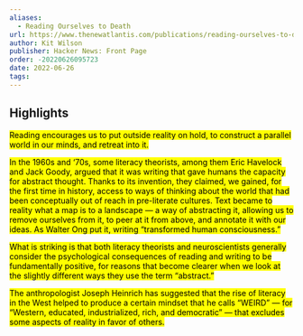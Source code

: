 ```yaml
---
aliases:
  - Reading Ourselves to Death
url: https://www.thenewatlantis.com/publications/reading-ourselves-to-death
author: Kit Wilson
publisher: Hacker News: Front Page
order: -20220626095723
date: 2022-06-26
tags:
---
```


## Highlights
<mark>Reading encourages us to put outside reality on hold, to construct a parallel world in our minds, and retreat into it.</mark>

<mark>In the 1960s and ‘70s, some literacy theorists, among them Eric Havelock and Jack Goody, argued that it was writing that gave humans the capacity for abstract thought. Thanks to its invention, they claimed, we gained, for the first time in history, access to ways of thinking about the world that had been conceptually out of reach in pre-literate cultures. Text became to reality what a map is to a landscape — a way of abstracting it, allowing us to remove ourselves from it, to peer at it from above, and annotate it with our ideas. As Walter Ong put it, writing “transformed human consciousness.”</mark>

<mark>What is striking is that both literacy theorists and neuroscientists generally consider the psychological consequences of reading and writing to be fundamentally positive, for reasons that become clearer when we look at the slightly different ways they use the term “abstract.”</mark>

<mark>The anthropologist Joseph Heinrich has suggested that the rise of literacy in the West helped to produce a certain mindset that he calls “WEIRD” — for “Western, educated, industrialized, rich, and democratic” — that excludes some aspects of reality in favor of others.</mark>

